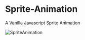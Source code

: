 # Sprite-Animation
A Vanilla Javascript Sprite Animation

![SpriteAnimation](https://user-images.githubusercontent.com/53953199/181808335-d3037b17-4e4d-4bdb-b23c-937f43d9d81b.gif)


